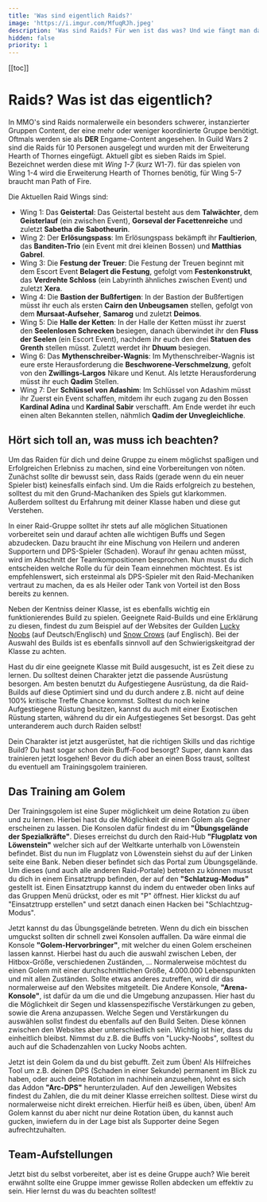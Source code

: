 ```yaml
---
title: 'Was sind eigentlich Raids?'
image: 'https://i.imgur.com/MfuqRJh.jpeg'
description: 'Was sind Raids? Für wen ist das was? Und wie fängt man damit an? Dieser Guide gibt dir einen Überblick über Raids in Guild Wars 2'
hidden: false
priority: 1
---
```


[[toc]]

# Raids? Was ist das eigentlich?

In MMO's sind Raids normalerweile ein besonders schwerer, instanzierter Gruppen Content, der eine mehr oder weniger koordinierte Gruppe benötigt. Oftmals werden sie als **DER** Engame-Content angesehen. In Guild Wars 2 sind die Raids für 10 Personen ausgelegt und wurden mit der Erweiterung Hearth of Thornes eingefügt. 
Aktuell gibt es sieben Raids im Spiel. Bezeichnet werden diese mit *Wing 1-7* (kurz W1-7). für das spielen von Wing 1-4 wird die Erweiterung Hearth of Thornes benötig, für Wing 5-7 braucht man Path of Fire.

Die Aktuellen Raid Wings sind:
- Wing 1: Das **Geistertal**:
            Das Geistertal besteht aus dem **Talwächter**, dem **Geisterlauf** (ein zwischen Event), **Gorseval der Facettenreiche** und zuletzt **Sabetha die Sabotheurin**.
- Wing 2: Der **Erlösungspass**:
            Im Erlösungspass bekämpft ihr **Faultierion**, das **Banditen-Trio** (ein Event mit drei kleinen Bossen) und **Matthias Gabrel**.
- Wing 3: Die **Festung der Treuer**:
            Die Festung der Treuen beginnt mit dem Escort Event **Belagert die Festung**, gefolgt vom **Festenkonstrukt**, das **Verdrehte Schloss** (ein Labyrinth ähnliches zwischen Event) und zuletzt **Xera**.
- Wing 4: Die **Bastion der Bußfertigen**:
            In der Bastion der Bußfertigen müsst ihr euch als ersten **Cairn den Unbeugsamen** stellen, gefolgt von dem **Mursaat-Aufseher**, **Samarog** und zuletzt **Deimos**.
- Wing 5: Die **Halle der Ketten**:
            In der Halle der Ketten müsst ihr zuerst den **Seelenlosen Schrecken** besiegen, danach überwindet ihr den **Fluss der Seelen** (ein Escort Event), nachdem ihr euch den drei **Statuen des Grenth** stellen müsst. Zuletzt werdet ihr **Dhuum** besiegen.
- Wing 6: Das **Mythenschreiber-Wagnis**:
            Im Mythenschreiber-Wagnis ist eure erste Herausforderung die **Beschworene-Verschmelzung**, gefolt von den **Zwillings-Largos** Nikare und Kenut. Als letzte Herausforderung müsst ihr euch **Qadim** Stellen.
- Wing 7: Der **Schlüssel von Adashim**:
            Im Schlüssel von Adashim müsst ihr Zuerst ein Event schaffen, mitdem ihr euch zugang zu den Bossen **Kardinal Adina** und **Kardinal Sabir** verschafft. Am Ende werdet ihr euch einen alten Bekannten stellen, nähmlich **Qadim der Unvegleichliche**.

## Hört sich toll an, was muss ich beachten?

Um das Raiden für dich und deine Gruppe zu einem möglichst spaßigen und Erfolgreichen Erlebniss zu machen, sind eine Vorbereitungen von nöten. Zunächst sollte dir bewusst sein, dass Raids (gerade wenn du ein neuer Spieler bist) keinesfalls einfach sind. Um die Raids erfolgreich zu bestehen, solltest du mit den Grund-Machaniken des Spiels gut klarkommen. Außerdem solltest du Erfahrung mit deiner Klasse haben und diese gut Verstehen. 

In einer Raid-Gruppe solltet ihr stets auf alle möglichen Situationen vorbereitet sein und darauf achten alle wichtigen Buffs und Segen abzudecken. Dazu braucht ihr eine Mischung von Heilern und anderen Supportern und DPS-Spieler (Schaden). Worauf ihr genau achten müsst, wird im Abschnitt der Teamkompositionen besprochen.
Nun musst du dich entscheiden welche Rolle du für dein Team einnehmen möchtest. Es ist empfehlenswert, sich ersteinmal als DPS-Spieler mit den Raid-Mechaniken vertraut zu machen, da es als Heiler oder Tank von Vorteil ist den Boss bereits zu kennen.

Neben der Kentniss deiner Klasse, ist es ebenfalls wichtig ein funktionierendes Build zu spielen. Geeignete Raid-Builds und eine Erklärung zu diesen, findest du zum Beispiel auf der Websites der Guilden [Lucky Noobs](https://lucky-noobs.com/) (auf Deutsch/Englisch) und [Snow Crows](https://snowcrows.com/) (auf Englisch). Bei der Auswahl des Builds ist es ebenfalls sinnvoll auf den Schwierigskeitgrad der Klasse zu achten.

Hast du dir eine geeignete Klasse mit Build ausgesucht, ist es Zeit diese zu lernen. Du solltest deinen Charakter jetzt die passende Ausrüstung besorgen. Am besten benutzt du Aufgestiegene Ausrüstung, da die Raid-Builds auf diese Optimiert sind und du durch andere z.B. nicht auf deine 100% kritische Treffe Chance kommst. Solltest du noch keine Aufgestiegene Rüstung besitzen, kannst du auch mit einer Exotischen Rüstung starten, während du dir ein Aufgestiegenes Set besorgst. Das geht unteranderem auch durch Raiden selbst! 

Dein Charakter ist jetzt ausgerüstet, hat die richtigen Skills und das richtige Build? Du hast sogar schon dein Buff-Food besorgt? Super, dann kann das trainieren jetzt losgehen! Bevor du dich aber an einen Boss traust, solltest du eventuell am Trainingsgolem trainieren.

## Das Training am Golem

Der Trainingsgolem ist eine Super möglichkeit um deine Rotation zu üben und zu lernen. Hierbei hast du die Möglichkeit dir einen Golem als Gegner erscheinen zu lassen. Die Konsolen dafür findest du im **"Übungsgelände der Spezialkräfte"**. Dieses erreichst du durch den Raid-Hub **"Flugplatz von Löwenstein"** welcher sich auf der Weltkarte unterhalb von Löwenstein befindet. Bist du nun im Flugplatz von Löwenstein siehst du auf der Linken seite eine Bank. Neben dieser befindet sich das Portal zum Übungsgelände. Um dieses (und auch alle anderen Raid-Portale) betreten zu können musst du dich in einem Einsatztrupp befinden, der auf den **"Schlatzug-Modus"** gestellt ist. Einen Einsatztrupp kannst du indem du entweder oben links auf das Gruppen Menü drückst, oder es mit "P" öffnest. Hier klickst du auf "Einsatztrupp erstellen" und setzt danach einen Hacken bei "Schlachtzug-Modus". 

Jetzt kannst du das Übungsgelände betreten. Wenn du dich ein bisschen umguckst sollten dir schnell zwei Konsolen auffallen. Da wäre einmal die Konsole **"Golem-Hervorbringer"**, mit welcher du einen Golem erscheinen lassen kannst. Hierbei hast du auch die auswahl zwischen Leben, der Hitbox-Größe, verschiedenen Zuständen, ...
Normalerweise möchtest du einen Golem mit einer durchschnittlichen Größe, 4.000.000 Lebenspunkten und mit allen Zuständen. Sollte etwas anderes zutreffen, wird dir das normalerweise auf den Websites mitgeteilt. 
Die Andere Konsole, **"Arena-Konsole"**, ist dafür da um die und die Umgebung anzupassen. Hier hast du die Möglichkeit dir Segen und klassenspezifische Verstärkungen zu geben, sowie die Arena anzupassen. Welche Segen und Verstärkungen du auswählen sollst findest du ebenfalls auf den Build Seiten. Diese können zwischen den Websites aber unterschiedlich sein. Wichtig ist hier, dass du einheitlich bleibst. Nimmst du z.B. die Buffs von "Lucky-Noobs", solltest du auch auf die Schadenzahlen von Lucky Noobs achten. 

Jetzt ist dein Golem da und du bist gebufft. Zeit zum Üben! Als Hilfreiches Tool um z.B. deinen DPS (Schaden in einer Sekunde) permanent im Blick zu haben, oder auch deine Rotation im nachhinein anzusehen, lohnt es sich das Addon **"Arc-DPS"** herunterzuladen. 
Auf den Jeweiligen Websites findest du Zahlen, die du mit deiner Klasse erreichen solltest. Diese wirst du normalerweise nicht direkt erreichen. Hierfür heiß es üben, üben, üben! 
Am Golem kannst du aber nicht nur deine Rotation üben, du kannst auch gucken, inwiefern du in der Lage bist als Supporter deine Segen aufrechtzuhalten. 

## Team-Aufstellungen

Jetzt bist du selbst vorbereitet, aber ist es deine Gruppe auch? Wie bereit erwähnt sollte eine Gruppe immer gewisse Rollen abdecken um effektiv zu sein. Hier lernst du was du beachten solltest! 

<alert color="red" icon="❗" text="Dieser Artikel ist noch in Arbeit! Der Rest folgt bald.">
